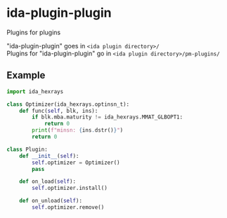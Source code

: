 # ida-plugin-plugin
Plugins for plugins

"ida-plugin-plugin" goes in `<ida plugin directory>/`  
Plugins for "ida-plugin-plugin" go in `<ida plugin directory>/pm-plugins/`  

## Example

```py
import ida_hexrays

class Optimizer(ida_hexrays.optinsn_t):
    def func(self, blk, ins):
        if blk.mba.maturity != ida_hexrays.MMAT_GLBOPT1:
            return 0
        print(f"minsn: {ins.dstr()}")
        return 0

class Plugin:
    def __init__(self):
        self.optimizer = Optimizer()
        pass

    def on_load(self):
        self.optimizer.install()

    def on_unload(self):
        self.optimizer.remove()
```
